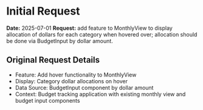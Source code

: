 # Initial Request

**Date:** 2025-07-01
**Request:** add feature to MonthlyView to display allocation of dollars for each category when hovered over; allocation should be done via BudgetInput by dollar amount.

## Original Request Details
- Feature: Add hover functionality to MonthlyView
- Display: Category dollar allocations on hover
- Data Source: BudgetInput component by dollar amount
- Context: Budget tracking application with existing monthly view and budget input components